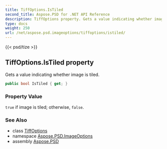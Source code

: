 ```yaml
---
title: TiffOptions.IsTiled
second_title: Aspose.PSD for .NET API Reference
description: TiffOptions property. Gets a value indicating whether image is tiled
type: docs
weight: 250
url: /net/aspose.psd.imageoptions/tiffoptions/istiled/
---
```

{{< psd/tize >}}
## TiffOptions.IsTiled property

Gets a value indicating whether image is tiled.

```csharp
public bool IsTiled { get; }
```

### Property Value

`true` if image is tiled; otherwise, `false`.

### See Also

* class [TiffOptions](../)
* namespace [Aspose.PSD.ImageOptions](../../tiffoptions/)
* assembly [Aspose.PSD](../../../)


